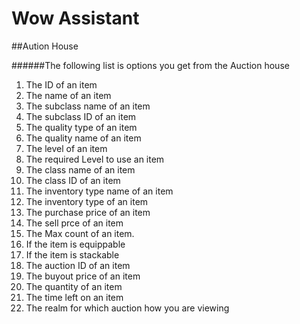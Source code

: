 # Wow Assistant

##Aution House

######The following list is options you get from the Auction house

1. The ID of an item
2. The name of an item
3. The subclass name of an item
4. The subclass ID of an item
5. The quality type of an item
6. The quality name of an item
7. The level of an item
8. The required Level to use an item
9. The class name of an item
10. The class ID of an item
11. The inventory type name of an item
12. The inventory type of an item
13. The purchase price of an item
14. The sell prce of an item
15. The Max count of an item.
16. If the item is equippable
17. If the item is stackable
18. The auction ID of an item
19. The buyout price of an item
20. The quantity of an item
21. The time left on an item
22. The realm for which auction how you are viewing
